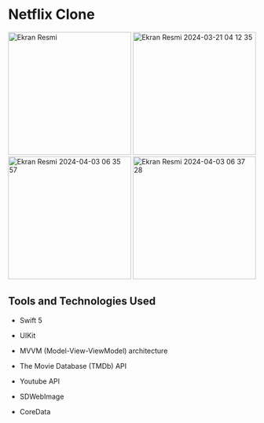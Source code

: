 # Netflix Clone

<img width="250" alt="Ekran Resmi" src="https://github.com/erenoske/NetflixClone/assets/108978390/d2ff1c78-d821-41ce-b4cc-4c07a51dd947">
<img width="250" alt="Ekran Resmi 2024-03-21 04 12 35" src="https://github.com/erenoske/NetflixClone/assets/108978390/0743e422-fc24-4d9a-bfe6-f5d977fbd4ed">
<img width="250" alt="Ekran Resmi 2024-04-03 06 35 57" src="https://github.com/erenoske/NetflixClone/assets/108978390/1384ce33-e671-4c92-a046-def5799f7c95">
<img width="250" alt="Ekran Resmi 2024-04-03 06 37 28" src="https://github.com/erenoske/NetflixClone/assets/108978390/d58a9804-8260-4a38-84f3-6affddef5580">

## Tools and Technologies Used

- Swift 5
- UIKit
- MVVM (Model-View-ViewModel) architecture
- The Movie Database (TMDb) API
- Youtube API
- SDWebImage

- CoreData
